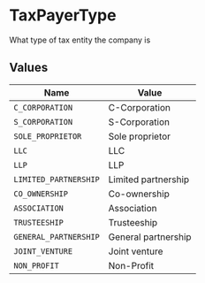 # TaxPayerType

What type of tax entity the company is


## Values

| Name                  | Value                 |
| --------------------- | --------------------- |
| `C_CORPORATION`       | C-Corporation         |
| `S_CORPORATION`       | S-Corporation         |
| `SOLE_PROPRIETOR`     | Sole proprietor       |
| `LLC`                 | LLC                   |
| `LLP`                 | LLP                   |
| `LIMITED_PARTNERSHIP` | Limited partnership   |
| `CO_OWNERSHIP`        | Co-ownership          |
| `ASSOCIATION`         | Association           |
| `TRUSTEESHIP`         | Trusteeship           |
| `GENERAL_PARTNERSHIP` | General partnership   |
| `JOINT_VENTURE`       | Joint venture         |
| `NON_PROFIT`          | Non-Profit            |